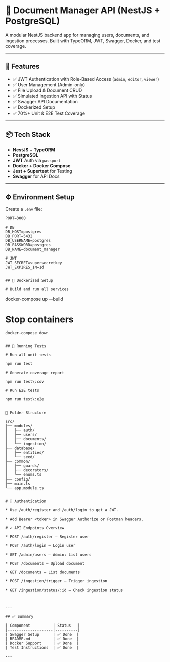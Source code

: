 # 📄 Document Manager API (NestJS + PostgreSQL)

A modular NestJS backend app for managing users, documents, and ingestion processes. Built with TypeORM, JWT, Swagger, Docker, and test coverage.

---

## 🚀 Features

- ✅ JWT Authentication with Role-Based Access (`admin`, `editor`, `viewer`)
- ✅ User Management (Admin-only)
- ✅ File Upload & Document CRUD
- ✅ Simulated Ingestion API with Status
- ✅ Swagger API Documentation
- ✅ Dockerized Setup
- ✅ 70%+ Unit & E2E Test Coverage

---

## 📦 Tech Stack

- **NestJS** + **TypeORM**
- **PostgreSQL**
- **JWT** Auth via `passport`
- **Docker + Docker Compose**
- **Jest + Supertest** for Testing
- **Swagger** for API Docs

---

## ⚙️ Environment Setup

Create a `.env` file:

```env
PORT=3000

# DB
DB_HOST=postgres
DB_PORT=5432
DB_USERNAME=postgres
DB_PASSWORD=postgres
DB_NAME=document_manager

# JWT
JWT_SECRET=supersecretkey
JWT_EXPIRES_IN=1d


## 🐳 Dockerized Setup

# Build and run all services
```

docker-compose up --build

# Stop containers

```
docker-compose down


## 🧪 Running Tests

# Run all unit tests

npm run test

# Generate coverage report

npm run test\:cov

# Run E2E tests

npm run test\:e2e


📂 Folder Structure

src/
├── modules/
│   ├── auth/
│   ├── users/
│   ├── documents/
│   └── ingestion/
├── database/
│   ├── entities/
│   └── seed/
├── common/
│   ├── guards/
│   ├── decorators/
│   └── enums.ts
├── config/
├── main.ts
└── app.module.ts


# 🔐 Authentication

* Use /auth/register and /auth/login to get a JWT.

* Add Bearer <token> in Swagger Authorize or Postman headers.

# ✍️ API Endpoints Overview

* POST /auth/register – Register user

* POST /auth/login – Login user

* GET /admin/users – Admin: List users

* POST /documents – Upload document

* GET /documents – List documents

* POST /ingestion/trigger – Trigger ingestion

* GET /ingestion/status/:id – Check ingestion status



---

## ✅ Summary

| Component          | Status   |
|--------------------|----------|
| Swagger Setup      | ✅ Done  |
| README.md          | ✅ Done  |
| Docker Support     | ✅ Done  |
| Test Instructions  | ✅ Done  |

---



```
